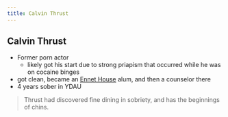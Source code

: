 ```yaml
---
title: Calvin Thrust
---
```


Calvin Thrust
-------------

* Former porn actor
  * likely got his start due to strong priapism that occurred while he was on
    cocaine binges
* got clean, became an [Ennet House](/infinite-notes/places/Ennet_House) alum, and then a
  counselor there
* 4 years sober in YDAU

> Thrust had discovered fine dining in sobriety, and has the beginnings of chins.